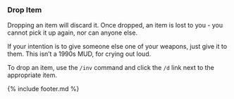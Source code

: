 ### Drop Item
Dropping an item will discard it. Once dropped, an item is lost to you - you cannot pick it up again, nor can
  anyone else.

If your intention is to give someone else one of your weapons, just give it to them. This isn’t a 1990s MUD, for
  crying out loud.

To drop an item, use the `/inv` command and click the `/d` link next to the appropriate item.

{% include footer.md %}